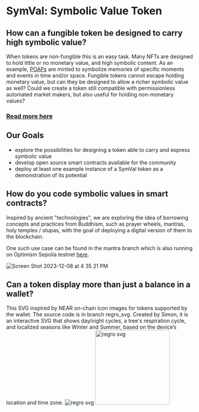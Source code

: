 # SymVal: Symbolic Value Token
## How can a fungible token be designed to carry high symbolic value?
When tokens are non-fungible this is an easy task. Many NFTs are designed to hold little or no monetary value, and high symbolic content.
As an example, [POAPs](https://poap.xyz/about-the-protocol) are minted to symbolize memories of specific moments and events in time and/or space.
Fungible tokens cannot escape holding monetary value, but can they be designed to allow a richer symbolic value as well?
Could we create a token still compatible with permissionless automated market makers, but also useful for holding non-monetary values?

### [Read more here](https://symval.gitbook.io/info/)


## Our Goals
* explore the possibilities for designing a token able to carry and express symbolic value
* develop open source smart contracts available for the community
* deploy at least one example instance of a SymVal token as a demonstration of its potential

## How do you code symbolic values in smart contracts?
Inspired by ancient "technologies", we are exploring the idea of borrowing concepts and practices from Buddhism, such as prayer wheels, mantras, holy temples / stupas, with the goal of deploying a digital version of them to the blockchain.

One such use case can be found in the mantra branch which is also running on Optimism Sepolia testnet [here](https://steep-resonance-9408.on.fleek.co/).

![Screen Shot 2023-12-08 at 4 35 21 PM](https://github.com/lenara/symval/assets/37850208/b28feb90-17f2-407e-8af3-77d2f90af997)

## Can a token display more than just a balance in a wallet?
This SVG inspired by NEAR on-chain icon images for tokens supported by the wallet. The source code is in branch regro_svg. Created by Simon, it is an interactive SVG that shows day/night cycles, a tree's respiration cycle, and localized seasons like Winter and Summer, based on the device’s location and time zone.
![regro svg](https://github.com/lenara/symval/assets/37850208/6f3e922c-5bc9-4c70-babf-85574d45cdbe)
<img src="https://github.com/lenara/symval/assets/37850208/6f3e922c-5bc9-4c70-babf-85574d45cdbe" alt="regro svg" width="200"/>

